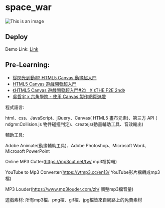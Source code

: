 # space_war
![This is an image](https://github.com/b06608062/space_war/blob/master/demo_image/%E6%88%AA%E5%9C%96%202022-03-25%20%E4%B8%8A%E5%8D%8811.52.46.png)

## Deploy
Demo Link: [Link](https://b06608062.github.io/space_war/SPACE_WAR.html)

## Pre-Learning:
* [從閃光到動畫! HTML5 Canvas 動畫超入門](https://www.youtube.com/watch?v=weaPPCAZm0w&list=LLnZUgResjsna8ENPq4FetaA&index=10)
* [HTML5 Canvas 遊戲開發超入門](https://www.youtube.com/watch?v=IHyBVK7tvhY&list=LLnZUgResjsna8ENPq4FetaA&index=12&t=0s)
* [《HTML5 Canvas 遊戲開發超入門#2》 X 《THE F2E 2nd》](https://www.youtube.com/watch?v=iXL4IbShoCQ&list=LLnZUgResjsna8ENPq4FetaA&index=9)
* [吳哲宇 x 六角學院 - 使用 Canvas 製作網頁遊戲](https://www.youtube.com/watch?v=sOHcx9jekzs&list=LLnZUgResjsna8ENPq4FetaA&index=4)

程式語言:

html、css、JavaScript、jQuery、Canvas( HTML5 畫布元素)、第三方 API ( ndgmr.Collision.js 物件碰撞判定)、createjs(動畫輔助工具、音效輸出)

輔助工具:

Adobe Animate(動畫輔助工具)、Adobe Photoshop、Microsoft Word、Microsoft PowerPoint

Online MP3 Cutter(https://mp3cut.net/tw/ mp3檔剪輯)

YouTube to Mp3 Converter(https://ytmp3.cc/en13/ YouTube影片檔轉成mp3檔)

MP3 Louder(https://www.mp3louder.com/zh/ 調整mp3檔音量)

遊戲素材:
所有mp3檔、png檔、gif檔、jpg檔皆來自網路上的免費素材
